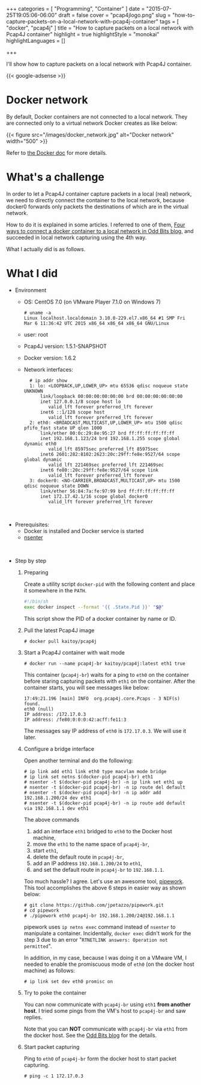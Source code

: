 +++
categories = [ "Programming", "Container" ]
date = "2015-07-25T19:05:06-06:00"
draft = false
cover = "pcap4jlogo.png"
slug = "how-to-capture-packets-on-a-local-network-with-pcap4j-container"
tags = [ "docker", "pcap4j" ]
title = "How to capture packets on a local network with Pcap4J container"
highlight = true
highlightStyle = "monokai"
highlightLanguages = []

+++

I'll show how to capture packets on a local network with Pcap4J container.

<!--more-->

{{< google-adsense >}}

# Docker network
By default, Docker containers are not connected to a local network.
They are connected only to a virtual network Docker creates as like below:

{{< figure src="/images/docker_network.jpg" alt="Docker network" width="500" >}}

Refer to [the Docker doc](https://docs.docker.com/articles/networking/) for more details.

# What's a challenge
In order to let a Pcap4J container capture packets in a local (real) network,
we need to directly connect the container to the local network,
because docker0 forwards only packets the destinations of which are in the virtual network.

How to do it is explained in some articles.
I referred to one of them, [Four ways to connect a docker container to a local network in Odd Bits blog](http://blog.oddbit.com/2014/08/11/four-ways-to-connect-a-docker/), and succeeded in local network capturing using the 4th way.

What I actually did is as follows.

# What I did
* Environment
    * OS: CentOS 7.0 (on VMware Player 7.1.0 on Windows 7)

        ```console
        # uname -a
        Linux localhost.localdomain 3.10.0-229.el7.x86_64 #1 SMP Fri Mar 6 11:36:42 UTC 2015 x86_64 x86_64 x86_64 GNU/Linux
        ```

    * user: root
    * Pcap4J version: 1.5.1-SNAPSHOT
    * Docker version: 1.6.2
    * Network interfaces:

        ```console
          # ip addr show
          1: lo: <LOOPBACK,UP,LOWER_UP> mtu 65536 qdisc noqueue state UNKNOWN
              link/loopback 00:00:00:00:00:00 brd 00:00:00:00:00:00
              inet 127.0.0.1/8 scope host lo
                 valid_lft forever preferred_lft forever
              inet6 ::1/128 scope host
                 valid_lft forever preferred_lft forever
          2: eth0: <BROADCAST,MULTICAST,UP,LOWER_UP> mtu 1500 qdisc pfifo_fast state UP qlen 1000
              link/ether 00:0c:29:8e:95:27 brd ff:ff:ff:ff:ff:ff
              inet 192.168.1.123/24 brd 192.168.1.255 scope global dynamic eth0
                 valid_lft 85975sec preferred_lft 85975sec
              inet6 2601:282:8102:2623:20c:29ff:fe8e:9527/64 scope global dynamic
                 valid_lft 221469sec preferred_lft 221469sec
              inet6 fe80::20c:29ff:fe8e:9527/64 scope link
                 valid_lft forever preferred_lft forever
          3: docker0: <NO-CARRIER,BROADCAST,MULTICAST,UP> mtu 1500 qdisc noqueue state DOWN
              link/ether 56:84:7a:fe:97:99 brd ff:ff:ff:ff:ff:ff
              inet 172.17.42.1/16 scope global docker0
                 valid_lft forever preferred_lft forever
        ```

<br>

* Prerequisites:
    * Docker is installed and Docker service is started
    * [nsenter](http://man7.org/linux/man-pages/man1/nsenter.1.html)

<br>

* Step by step
    1. Preparing

        Create a utility script `docker-pid` with the following content and place it somewhere in the `PATH`.

          ```bash
          #!/bin/sh
          exec docker inspect --format '{{ .State.Pid }}' "$@"
          ```

        This script show the PID of a docker container by name or ID.

    2. Pull the latest Pcap4J image

        ```console
        # docker pull kaitoy/pcap4j
        ```

    3. Start a Pcap4J container with wait mode

        ```console
        # docker run --name pcap4j-br kaitoy/pcap4j:latest eth1 true
        ```

        This container (`pcap4j-br`) waits for a ping to `eth0` on the container before staring capturing packets with `eth1` on the container.
        After the container starts, you will see messages like below:

        ```plain
        17:49:21.196 [main] INFO  org.pcap4j.core.Pcaps - 3 NIF(s) found.
        eth0 (null)
        IP address: /172.17.0.3
        IP address: /fe80:0:0:0:42:acff:fe11:3
        ```

        The messages say IP address of `eth0` is `172.17.0.3`. We will use it later.


    4. Configure a bridge interface

        Open another terminal and do the following:

        ```console
        # ip link add eth1 link eth0 type macvlan mode bridge
        # ip link set netns $(docker-pid pcap4j-br) eth1
        # nsenter -t $(docker-pid pcap4j-br) -n ip link set eth1 up
        # nsenter -t $(docker-pid pcap4j-br) -n ip route del default
        # nsenter -t $(docker-pid pcap4j-br) -n ip addr add 192.168.1.200/24 dev eth1
        # nsenter -t $(docker-pid pcap4j-br) -n ip route add default via 192.168.1.1 dev eth1
        ```

        The above commands
        1) add an interface `eth1` bridged to `eth0` to the Docker host machine,
        2) move the `eth1` to the name space of `pcap4j-br`,
        3) start `eth1`,
        4) delete the default route in `pcap4j-br`,
        5) add an IP address `192.168.1.200/24` to `eth1`,
        6) and set the default route in `pcap4j-br` to `192.168.1.1`.

        Too much hassle? I agree. Let's use an awesome tool, [pipework](https://github.com/jpetazzo/pipework).
        This tool accomplishes the above 6 steps in easier way as shown below:

        ```console
        # git clone https://github.com/jpetazzo/pipework.git
        # cd pipework
        # ./pipework eth0 pcap4j-br 192.168.1.200/24@192.168.1.1
        ```

        pipework uses `ip netns exec` command instead of `nsenter` to manipulate a container.
        Incidentally, `docker exec` didn't work for the step 3 due to an error "`RTNETLINK answers: Operation not permitted`".

        In addition, in my case, because I was doing it on a VMware VM, I needed to enable the promiscuous mode of `eth0` (on the docker host machine) as follows:

        ```console
        # ip link set dev eth0 promisc on
        ```

    5. Try to poke the container

        You can now communicate with `pcap4j-br` using `eth1` **from another host**.
        I tried some pings from the VM's host to `pcap4j-br` and saw replies.

        Note that you can **NOT** communicate with `pcap4j-br` via `eth1` from the docker host.
        See the [Odd Bits blog](http://blog.oddbit.com/2014/08/11/four-ways-to-connect-a-docker/) for the details.

    6. Start packet capturing

        Ping to `eth0` of `pcap4j-br` form the docker host to start packet capturing.

        ```console
        # ping -c 1 172.17.0.3
        ```
